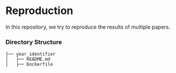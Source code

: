 # Reproduction

In this repository, we try to reproduce the results of multiple papers.

### Directory Structure

```
├── year_identifier
│   ├── README.md
│   ├── Dockerfile
```
